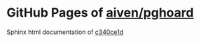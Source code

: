 GitHub Pages of [aiven/pghoard](https://github.com/aiven/pghoard.git)
===
Sphinx html documentation of [c340ce1d](https://github.com/aiven/pghoard/tree/c340ce1d787faad33872c535a4049d8dff3fbc96)

